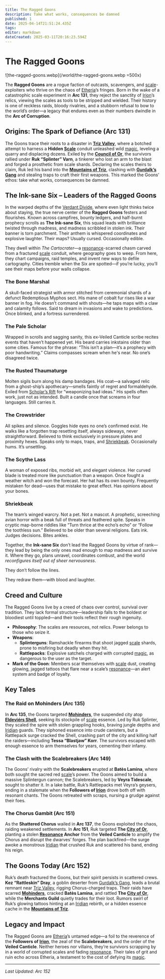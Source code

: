 ```yaml
---
title: The Ragged Goons
description: Take what works, consequences be damned
published: 1
date: 2025-04-14T21:51:24.435Z
tags: 
editor: markdown
dateCreated: 2025-03-11T20:16:23.594Z
---
```


# The Ragged Goons

![the-ragged-goons.webp](/world/the-ragged-goons.webp =500x)

The **Ragged Goons** are a rogue faction of outcasts, scavengers, and [scale](/geography/landmark/scale.md)-exploiters who thrive on the chaos of [Etheria](/geography/cosmology/etheria.md)’s fringes. Born in the wake of a catastrophic scale experiment in **Arc 131**, they reject the sanctity of [Irion](/being/deity/irion.md)’s relics, viewing the scales as tools to be stripped and wielded. Their history is one of reckless raids, bloody rivalries, and a stubborn refusal to bow to the world’s order—a legacy that endures even as their numbers dwindle in the **Arc of Corruption**.

## Origins: The Spark of Defiance (Arc 131)

The Goons trace their roots to a disaster in **[Triz Valley](/geography/settlement/city/triz-valley.md)**, where a botched attempt to harness a **Hidden [Scale](/geography/landmark/scale.md)** conduit unleashed wild [magic](/structure/mechanic/magic.md), leveling a quarry and displacing dozens. Exiled by the **[Council of Or](/geography/settlement/city/city-of-or/council-of-or.md)**, the survivors rallied under **Ruk “Splinter” Varn**, a tinkerer who lost an arm to the blast and forged a prosthetic from scale shards. Declaring the scales theirs to claim, Ruk led his band into the **[Mountains of Triz](/geography/landmark/mountains-of-triz.md)**, clashing with **[Gurdalk’s Gang](/geography/landmark/mountains-of-triz/gurdalks-gang.md)** and stealing traps to craft their first weapons. This marked the Goons’ ethos: take what works, consequences be damned.

## The Ink-sane Six – Leaders of the Ragged Goons

In the warped depths of the [Verdant Divide](/geography/region/verdant-divide.md), where even light thinks twice about staying, the true nerve center of the **Ragged Goons** festers and flourishes. Known across campfires, bounty ledgers, and half-burnt prophecy scrolls as **The Ink-sane Six**, this squad leads with brilliance twisted through madness, and madness scribbled in stolen ink. Their banner is torn parchment. Their anthem is whispered coordinates and explosive laughter. Their maps? Usually cursed. Occasionally edible.

They dwell within *The Cartocrater*—a [resonance](/structure/mechanic/resonance.md)-scarred chasm carved from a fractured [scale](/geography/landmark/scale.md) conduit, where geography goes to weep. From here, they chart campaigns, raid temples, and invent new ways to defile cartography. Cities tremble when the Six are spotted—if you’re lucky, you’ll see their maps before your walls collapse.

### The Bone Marshal
A skull-faced strategist with armor stitched from ceremonial shards of a defunct Redemptious Myphos sect. His mane of cobalt fur rises like a war banner in fog. He doesn’t command with shouts—he taps maps with a claw and calamity follows. Said to dream in invasions and wake to predictions. Once blinked, and a fortress surrendered.

### The Pale Scholar  
Wrapped in scrolls and sagging sanity, this ex-Veiled Canticle scribe recites events that haven’t happened yet. His beard carries inkstains older than some cities. Famous for the phrase: “This isn’t a plan—it’s a prophecy with poor handwriting.” Claims compasses scream when he's near. No one’s disagreed twice.

### The Rusted Thaumaturge  
Molten sigils burn along his damp bandages. His coat—a salvaged relic from a ghost-ship’s apothecary—smells faintly of regret and formaldehyde. Exiled from [Scholar’s Rift](/geography/settlement/enclave/scholars-rift/scholars-rift.md) for “weaponizing bad ideas.” His spells often work, just not as intended. Built a candle once that screams in four languages. Still carries it.

### The Crowstrider  
All spikes and silence. Goggles hide eyes no one’s confirmed exist. He walks like a forgotten trap resetting itself, always sideways, never straightforward. Believed to think exclusively in pressure plates and proximity hexes. Speaks only to maps, traps, and [Shriekbeak](/structure/social/factions/ragged-goons/shriekbeak.md). Occasionally hums. It’s unsettling.

### The Scythe Lass  
A woman of exposed ribs, morbid wit, and elegant violence. Her curved blade is treated more like punctuation than a weapon. Once fought a weather witch and won the forecast. Her hat has its own bounty. Frequently mistaken for dead—uses that mistake to great effect. Has opinions about your bones.

### Shriekbeak  
The team’s winged warcry. Not a pet. Not a mascot. A prophetic, screeching avian horror with a beak full of threats and feathered spite. Speaks in cryptic map-borne riddles like “Turn thrice at the echo’s echo” or “Follow the toothless sun.” Believed to be older than several religions. Eats ink. Judges decisions. Bites ankles.


Together, the **Ink-sane Six** don’t lead the Ragged Goons by virtue of rank—they lead by being the only ones mad enough to map madness and survive it. Where they go, plans unravel, coordinates combust, and the world *reconfigures itself out of sheer nervousness*.

They don’t follow the lines.

They redraw them—with blood and laughter.


## Creed and Culture

The Ragged Goons live by a creed of chaos over control, survival over tradition. They lack formal structure—leadership falls to the boldest or bloodiest until toppled—and their tools reflect their rough ingenuity.

- **Philosophy**: The scales are resources, not relics. Power belongs to those who seize it.
- **Weapons**: 
  - **Splinterguns**: Ramshackle firearms that shoot jagged [scale](/geography/landmark/scale.md) shards, prone to misfiring but deadly when they hit.
  - **Rattlepacks**: Explosive satchels charged with corrupted [magic](/structure/mechanic/magic.md), as dangerous to the user as the target.
- **Mark of the Goon**: Members scar themselves with [scale](/geography/landmark/scale.md) dust, creating glowing, jagged tattoos that flare near a scale’s [resonance](/structure/mechanic/resonance.md)—an alert system and badge of loyalty.

## Key Tales

### The Raid on Mohinders (Arc 135)

In **Arc 135**, the Goons targeted **[Mohinders](/geography/settlement/city/mohinders.md)**, the suspended city atop **[Eldeviérs Shell](/geography/landmark/scale/eldeviérs-shell.md)**, seeking its stockpile of [scale](/geography/landmark/scale.md) essence. Led by Ruk Splinter, they scaled the spire with stolen grappling hooks, braving jungle depths and [Iridian](/being/species/iridian.md) guards. They siphoned essence into crude canisters, but a Rattlepack surge cracked the Shell, crashing part of the city and killing half the raiders—including **Tessa “Blastjaw” Korr**. The survivors escaped with enough essence to arm themselves for years, cementing their infamy.

### The Clash with the Scalebreakers (Arc 149)

The Goons’ rivalry with the **Scalebreakers** erupted at **Batès Lamina**, where both sought the sacred red [scale](/geography/landmark/scale.md)’s power. The Goons aimed to build a massive Splintergun cannon; the Scalebreakers, led by **Veyra Tidescale**, sought to shatter it. In a lake battle, Ruk’s Rattlepacks met Veyra’s geysers, ending in a stalemate when the **Followers of [Irion](/being/deity/irion.md)** drove both off with resonant chants. The Goons retreated with scraps, nursing a grudge against their foes.

### The Chorus Gambit (Arc 151)

As the **Shattered Chorus** wailed in **Arc 137**, the Goons exploited the chaos, raiding weakened settlements. In **Arc 151**, Ruk targeted **The [City of Or](/geography/settlement/city/city-of-or.md)**, planting a stolen **[Resonance](/structure/mechanic/resonance.md) Anchor** from the **Veiled Canticle** to amplify the Chorus and disrupt the dwarves’ forges. The plan backfired—the surge awoke a monstrous [Iridian](/being/species/iridian.md) that crushed Ruk and scattered his band, ending his reign.

## The Goons Today (Arc 152)

Ruk’s death fractured the Goons, but their spirit persists in scattered crews. **Kez “Rattleskin” Dray**, a goblin deserter from [Gurdalk’s Gang](/geography/landmark/mountains-of-triz/gurdalks-gang.md), leads a brutal remnant near [Triz Valley](/geography/settlement/city/triz-valley.md), rigging Chorus-charged traps. Their raids have scarred **[Mohinders](/geography/settlement/city/mohinders.md)**, cracked **Batès Lamina**, and rattled **The [City of Or](/geography/settlement/city/city-of-or.md)**, while the **Merchants Guild** quietly trades for their loot. Rumors swirl of Ruk’s glowing tattoos hinting at an [Iridian](/being/species/iridian.md) rebirth, or a hidden essence cache in the **[Mountains of Triz](/geography/landmark/mountains-of-triz.md)**.

## Legacy and Impact

The Ragged Goons are [Etheria](/geography/cosmology/etheria.md)’s untamed edge—a foil to the reverence of the **Followers of [Irion](/being/deity/irion.md)**, the zeal of the **Scalebreakers**, and the order of the **Veiled Canticle**. Neither heroes nor villains, they’re survivors scrapping by in a world of corrupted scales and fading [resonance](/structure/mechanic/resonance.md). Their tales of grit and ruin echo across Etheria, a testament to the cost of defying its [magic](/structure/mechanic/magic.md).

---

*Last Updated: Arc 152*
